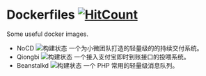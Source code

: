 # Dockerfiles [![HitCount](https://hits.dwyl.com/naiba/Dockerfiles.svg)](https://hits.dwyl.com/naiba/Dockerfiles)

Some useful docker images.

- NoCD ![构建状态](https://github.com/naiba/nocd/workflows/Build%20Docker%20Image/badge.svg) 一个为小微团队打造的轻量级的的持续交付系统。
- Qiongbi ![构建状态](https://github.com/naiba/qiongbi/workflows/Build%20Docker%20Image/badge.svg) 一个接入支付宝即时到账接口的投喂系统。
- Beanstalkd ![构建状态](https://github.com/naiba/Dockerfiles/workflows/beanstalkd/badge.svg) 一个 PHP 常用的轻量级消息队列。
